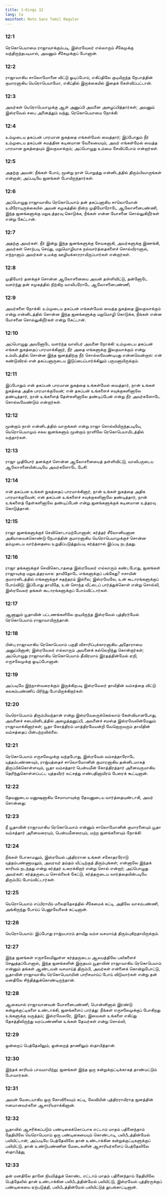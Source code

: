 ```yaml
---
title: 1-Kings 12
lang: ta
mainfont: Noto Sans Tamil Regular
---
```


###  12:1

ரெகொபெயாமை ராஜாவாக்கும்படி, இஸ்ரவேலர் எல்லாரும் சீகேமுக்கு வந்திருந்தபடியால், அவனும் சீகேமுக்குப் போனான்.

###  12:2

ராஜாவாகிய சாலொமோனை விட்டு ஓடிப்போய், எகிப்திலே குடியிருந்த நேபாத்தின் குமாரனாகிய யெரொபெயாமோ, எகிப்தில் இருக்கையில் இதைக் கேள்விப்பட்டான்.

###  12:3

அவர்கள் யெரொபெயாமுக்கு ஆள் அனுப்பி அவனை அழைப்பித்தார்கள்; அவனும் இஸ்ரவேல் சபை அனைத்தும் வந்து, ரெகொபெயாமை நோக்கி:

###  12:4

உம்முடைய தகப்பன் பாரமான நுகத்தை எங்கள்மேல் வைத்தார்; இப்போதும் நீர் உம்முடைய தகப்பன் சுமத்தின கடினமான வேலையையும், அவர் எங்கள்மேல் வைத்த பாரமான நுகத்தையும் இலகுவாக்கும்; அப்பொழுது உம்மை சேவிப்போம் என்றார்கள்.

###  12:5

அதற்கு அவன்: நீங்கள் போய், மூன்று நாள் பொறுத்து என்னிடத்தில் திரும்பிவாருங்கள் என்றான்; அப்படியே ஜனங்கள் போயிருந்தார்கள்.

###  12:6

அப்பொழுது ராஜாவாகிய ரெகொபெயாம் தன் தகப்பனாகிய சாலொமோன் உயிரோடிருக்கையில் அவன் சமுகத்தில் நின்ற முதியோரோடே ஆலோசனைபண்ணி, இந்த ஜனங்களுக்கு மறுஉத்தரவு கொடுக்க, நீங்கள் என்ன யோசனை சொல்லுகிறீர்கள் என்று கேட்டான்.

###  12:7

அதற்கு அவர்கள்: நீர் இன்று இந்த ஜனங்களுக்கு சேவகனாகி, அவர்களுக்கு இணங்கி, அவர்கள் சொற்படி செய்து, மறுமொழியாக நல்வார்த்தைகளைச் சொல்வீரானால், எந்நாளும் அவர்கள் உமக்கு ஊழியக்காரராயிருப்பார்கள் என்றார்கள்.

###  12:8

முதியோர் தனக்குச் சொன்ன ஆலோசனையை அவன் தள்ளிவிட்டு, தன்னோடே வளர்ந்து தன் சமுகத்தில் நிற்கிற வாலிபரோடே ஆலோசனைபண்ணி,

###  12:9

அவர்களை நோக்கி: உம்முடைய தகப்பன் எங்கள்மேல் வைத்த நுகத்தை இலகுவாக்கும் என்று என்னிடத்தில் சொன்ன இந்த ஜனங்களுக்கு மறுமொழி கொடுக்க, நீங்கள் என்ன யோசனை சொல்லுகிறீர்கள் என்று கேட்டான்.

###  12:10

அப்பொழுது அவனோடே வளர்ந்த வாலிபர் அவனை நோக்கி: உம்முடைய தகப்பன் எங்கள் நுகத்தைப் பாரமாக்கினார், நீர் அதை எங்களுக்கு இலகுவாக்கும் என்று உம்மிடத்தில் சொன்ன இந்த ஜனத்திற்கு நீர் சொல்லவேண்டியது என்னவென்றால்: என் சுண்டுவிரல் என் தகப்பனாருடைய இடுப்பைப்பார்க்கிலும் பருமனாயிருக்கும்.

###  12:11

இப்போதும் என் தகப்பன் பாரமான நுகத்தை உங்கள்மேல் வைத்தார், நான் உங்கள் நுகத்தை அதிக பாரமாக்குவேன்; என் தகப்பன் உங்களைச் சவுக்குகளினாலே தண்டித்தார், நான் உங்களைத் தேள்களினாலே தண்டிப்பேன் என்று நீர் அவர்களோடே சொல்லவேண்டும் என்றார்கள்.

###  12:12

மூன்றாம் நாள் என்னிடத்தில் வாருங்கள் என்று ராஜா சொல்லியிருந்தபடியே, யெரொபெயாமும் சகல ஜனங்களும் மூன்றாம் நாளிலே ரெகொபெயாமிடத்தில் வந்தார்கள்.

###  12:13

ராஜா முதியோர் தனக்குச் சொன்ன ஆலோசனையைத் தள்ளிவிட்டு, வாலிபருடைய ஆலோசனையின்படியே அவர்களோடே பேசி:

###  12:14

என் தகப்பன உங்கள் நுகத்தைப் பாரமாக்கினார், நான் உங்கள் நுகத்தை அதிக பாரமாக்குவேன்; என் தகப்பன் உங்களைச் சவுக்குகளினாலே தண்டித்தார், நான் உங்களைத் தேள்களினாலே தண்டிப்பேன் என்று ஜனங்களுக்குக் கடினமான உத்தரவு கொடுத்தான்.

###  12:15

ராஜா ஜனங்களுக்குச் செவிகொடாமற்போனான்; கர்த்தர் சீலோனியனான அகியாவைக்கொண்டு நேபாத்தின் குமாரனாகிய யெரொபெயாமுக்குச் சொன்ன தம்முடைய வார்த்தையை உறுதிப்படுத்தும்படி கர்த்தரால் இப்படி நடந்தது.

###  12:16

ராஜா தங்களுக்குச் செவிகொடாததை இஸ்ரவேலர் எல்லாரும் கண்டபோது, ஜனங்கள் ராஜாவுக்கு மறுஉத்தரவாக: தாவீதோடே எங்களுக்குப் பங்கேது? ஈசாயின் குமாரனிடத்தில் எங்களுக்குச் சுதந்தரம் இல்லை; இஸ்ரவேலே, உன் கூடாரங்களுக்குப் போய்விடு; இப்போது தாவீதே, உன் சொந்த வீட்டைப் பார்த்துக்கொள் என்று சொல்லி, இஸ்ரவேலர் தங்கள் கூடாரங்களுக்குப் போய்விட்டார்கள்.

###  12:17

ஆனாலும் யூதாவின் பட்டணங்களிலே குடியிருந்த இஸ்ரவேல் புத்திரர்மேல் ரெகொபெயாம் ராஜாவாயிருந்தான்.

###  12:18

பின்பு ராஜாவாகிய ரெகொபெயாம் பகுதி விசாரிப்புக்காரனாகிய அதோராமை அனுப்பினான்; இஸ்ரவேலர் எல்லாரும் அவனைக் கல்லெறிந்து கொன்றார்கள்; அப்பொழுது ராஜாவாகிய ரெகொபெயாம் தீவிரமாய் இரதத்தின்மேல் ஏறி, எருசலேமுக்கு ஓடிப்போனான்.

###  12:19

அப்படியே இந்நாள்வரைக்கும் இருக்கிறபடி இஸ்ரவேலர் தாவீதின் வம்சத்தை விட்டு கலகம்பண்ணிப் பிரிந்து போயிருக்கிறார்கள்.

###  12:20

யெரொபெயாம் திரும்பிவந்தான் என்று இஸ்ரவேலருக்கெல்லாம் கேள்வியானபோது, அவனைச் சபையினிடத்தில் அழைத்தனுப்பி, அவனைச் சமஸ்த இஸ்ரவேலின்மேலும் ராஜாவாக்கினார்கள்; யூதா கோத்திரம் மாத்திரமேயன்றி வேறொருவரும் தாவீதின் வம்சத்தைப் பின்பற்றவில்லை.

###  12:21

ரெகொபெயாம் எருசலேமுக்கு வந்தபோது, இஸ்ரவேல் வம்சத்தாரோடே யுத்தம்பண்ணவும், ராஜ்யத்தைச் சாலொமோனின் குமாரனாகிய தன்னிடமாகத் திருப்பிக்கொள்ளவும், யூதா வம்சத்தார் பென்யமீன் கோத்திரத்தார் அனைவருமாகிய தெரிந்துகொள்ளப்பட்ட யுத்தவீரர் லட்சத்து எண்பதினாயிரம் பேரைக் கூட்டினான்.

###  12:22

தேவனுடைய மனுஷனாகிய சேமாயாவுக்கு தேவனுடைய வார்த்தையுண்டாகி, அவர் சொன்னது:

###  12:23

நீ யூதாவின் ராஜாவாகிய ரெகொபெயாம் என்னும் சாலொமோனின் குமாரனையும் யூதா வம்சத்தார் அனைவரையும், பென்யமீனரையும், மற்ற ஜனங்களையும் நோக்கி:

###  12:24

நீங்கள் போகாமலும், இஸ்ரவேல் புத்திரரான உங்கள் சகோதரரோடு யுத்தம்பண்ணாமலும், அவரவர் தம்தம் வீட்டிற்குத் திரும்புங்கள்; என்னாலே இந்தக் காரியம் நடந்தது என்று கர்த்தர் உரைக்கிறார் என்று சொல் என்றார்; அப்பொழுது அவர்கள்: கர்த்தருடைய சொல்லைக் கேட்டு, கர்த்தருடைய வார்த்தையின்படியே திரும்பிப் போய்விட்டார்கள்.

###  12:25

யெரொபெயாம் எப்பிராயீம் மலைத்தேசத்தில் சீகேமைக் கட்டி, அதிலே வாசம்பண்ணி, அங்கிருந்து போய்ப் பெனூவேலைக் கட்டினான்.

###  12:26

யெரொபெயாம்: இப்போது ராஜ்யபாரம் தாவீது வம்ச வசமாய்த் திரும்புகிறதாயிருக்கும்.

###  12:27

இந்த ஜனங்கள் எருசலேமிலுள்ள கர்த்தருடைய ஆலயத்திலே பலிகளைச் செலுத்தப்போனால், இந்த ஜனங்களின் இருதயம் யூதாவின் ராஜாவாகிய ரெகொபெயாம் என்னும் தங்கள் ஆண்டவன் வசமாய்த் திரும்பி, அவர்கள் என்னைக் கொன்றுபோட்டு, யூதாவின் ராஜாவாகிய ரெகொபெயாமின் பாரிசமாய்ப் போய் விடுவார்கள் என்று தன் மனதிலே சிந்தித்துக்கொண்டிருந்தான்.

###  12:28

ஆகையால் ராஜாவானவன் யோசனைபண்ணி, பொன்னினால் இரண்டு கன்றுக்குட்டிகளை உண்டாக்கி, ஜனங்களைப் பார்த்து: நீங்கள் எருசலேமுக்குப் போகிறது உங்களுக்கு வருத்தம்; இஸ்ரவேலரே, இதோ, இவைகள் உங்களை எகிப்து தேசத்திலிருந்து வரப்பண்ணின உங்கள் தேவர்கள் என்று சொல்லி,

###  12:29

ஒன்றைப் பெத்தேலிலும், ஒன்றைத் தாணிலும் ஸ்தாபித்தான்.

###  12:30

இந்தக் காரியம் பாவமாயிற்று; ஜனங்கள் இந்த ஒரு கன்றுக்குட்டிக்காகத் தாண்மட்டும் போவார்கள்.

###  12:31

அவன் மேடையாகிய ஒரு கோவிலையும் கட்டி, லேவியின் புத்திரராயிராத ஜனத்தின் ஈனமானவர்களை ஆசாரியராக்கினான்.

###  12:32

யூதாவில் ஆசரிக்கப்படும் பண்டிகைக்கொப்பாக எட்டாம் மாதம் பதினைந்தாம் தேதியிலே யெரொபெயாம் ஒரு பண்டிகையையும் கொண்டாடி, பலிபீடத்தின்மேல் பலியிட்டான்; அப்படியே பெத்தேலிலே தான் உண்டாக்கின கன்றுக்குட்டிகளுக்குப் பலியிட்டு, தான் உண்டுபண்ணின மேடைகளின் ஆசாரியர்களைப் பெத்தேலிலே ஸ்தாபித்து,

###  12:33

தன் மனதிலே தானே நியமித்துக் கொண்ட எட்டாம் மாதம் பதினைந்தாம் தேதியிலே பெத்தேலில் தான் உண்டாக்கின பலிபீடத்தின்மேல் பலியிட்டு, இஸ்ரவேல் புத்திரருக்குப் பண்டிகையை ஏற்படுத்தி, பலிபீடத்தின்மேல் பலியிட்டுத் தூபங்காட்டினான்.

